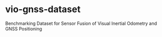 # vio-gnss-dataset
Benchmarking Dataset for Sensor Fusion of Visual Inertial Odometry and GNSS Positioning
